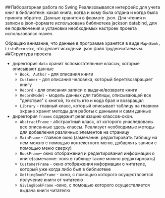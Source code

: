 ##Лабораторная работа по Swing
Реализовывался интерфейс для учета книг в библиотеке: какая книга, когда и кому была отдана и когда была принята обратно.
Данные хранятся в формате .json. Для чтения и записи в json-формате использована библиотека jackson databind, для ее подключения и установки необходимых настроек проекта использовался maven. 

Обращаю внимание, что данные в программе хранятся в виде `Map<Book, List<Record>>`, что делает исходный .json файл трудночитаемым. 
##Структура проекта
* директория `data` хранит вспомогательные классы, которые описывают данные
	* `Book, Author` - для описания книги
	* `Customer` - для описания человека, который берет/возвращает книгу
	* `Record` - для описания записи о выдаче/возврате книги
	* `RecordModel` - модель данных для таблицы, описывающей все "действия" с книгой, то есть кто и кода брал и возвращал
	* `Library` - главный класс, который описывает таблицу на главном экране хранит методы для работы с данными и сами данные
* директория `frames` содержит реализацию классов-окон. 
	* `AbstractFrame` - абстрактный класс, от которого унаследованы все описанные здесь классы. Реализует необходимые методы для добавления различных элементов на страницу
	* `MainFrame` - главное окно (замечание: редактировать таблицу на нем можно с помощью контекстного меню, добавлять записи с помощью меню сверху)
	* `BookFrame`- окно отображения и редактирования информации о книге(замечание: поля в таблице также можно редактировать)
	* `CustomerFrame` - окно отображения информации о читателе, который уже когда либо был в библиотеке
	* `GettingBookFrame` - окно, с помощью которого осуществляется получение книги от читателю
	* `GivingBookFrame` -окно, с помощью которого осуществляется выдача книги читателю